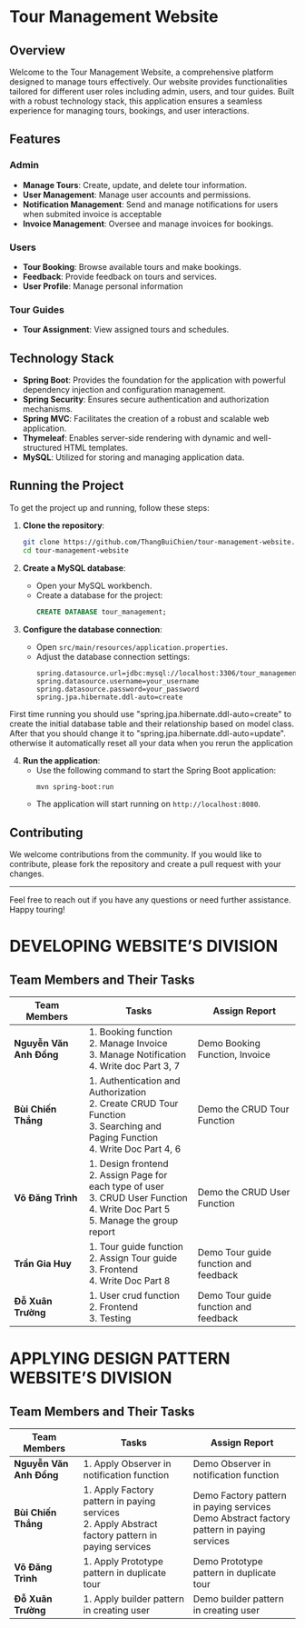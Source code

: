 # Tour Management Website

## Overview

Welcome to the Tour Management Website, a comprehensive platform designed to manage tours effectively. Our website provides functionalities tailored for different user roles including admin, users, and tour guides. Built with a robust technology stack, this application ensures a seamless experience for managing tours, bookings, and user interactions.

## Features

### Admin
- **Manage Tours**: Create, update, and delete tour information.
- **User Management**: Manage user accounts and permissions.
- **Notification Management**: Send and manage notifications for users when submited invoice is acceptable
- **Invoice Management**: Oversee and manage invoices for bookings.

### Users
- **Tour Booking**: Browse available tours and make bookings.
- **Feedback**: Provide feedback on tours and services.
- **User Profile**: Manage personal information 

### Tour Guides
- **Tour Assignment**: View assigned tours and schedules.

## Technology Stack

- **Spring Boot**: Provides the foundation for the application with powerful dependency injection and configuration management.
- **Spring Security**: Ensures secure authentication and authorization mechanisms.
- **Spring MVC**: Facilitates the creation of a robust and scalable web application.
- **Thymeleaf**: Enables server-side rendering with dynamic and well-structured HTML templates.
- **MySQL**: Utilized for storing and managing application data.

## Running the Project

To get the project up and running, follow these steps:

1. **Clone the repository**:
   ```bash
   git clone https://github.com/ThangBuiChien/tour-management-website.git
   cd tour-management-website
   ```

2. **Create a MySQL database**:
   - Open your MySQL workbench.
   - Create a database for the project:
     ```sql
     CREATE DATABASE tour_management;
     ```

3. **Configure the database connection**:
   - Open `src/main/resources/application.properties`.
   - Adjust the database connection settings:
     ```properties
     spring.datasource.url=jdbc:mysql://localhost:3306/tour_management
     spring.datasource.username=your_username
     spring.datasource.password=your_password
     spring.jpa.hibernate.ddl-auto=create
     ```
First time running you should use "spring.jpa.hibernate.ddl-auto=create" to create the initial database table and their relationship based on model class. After that you should change it to "spring.jpa.hibernate.ddl-auto=update". otherwise it automatically reset all your data when you rerun the application

4. **Run the application**:
   - Use the following command to start the Spring Boot application:
     ```bash
     mvn spring-boot:run
     ```
   - The application will start running on `http://localhost:8080`.

## Contributing

We welcome contributions from the community. If you would like to contribute, please fork the repository and create a pull request with your changes.


---

Feel free to reach out if you have any questions or need further assistance. Happy touring!
# DEVELOPING WEBSITE’S DIVISION

## Team Members and Their Tasks

| Team Members           | Tasks                                                                                              | Assign Report                        |
|------------------------|---------------------------------------------------------------------------------------------------|--------------------------------------|
| **Nguyễn Văn Anh Đồng** | 1. Booking function<br>2. Manage Invoice<br>3. Manage Notification<br>4. Write doc Part 3, 7     | Demo Booking Function, Invoice       |
| **Bùi Chiến Thắng**    | 1. Authentication and Authorization<br>2. Create CRUD Tour Function<br>3. Searching and Paging Function<br>4. Write Doc Part 4, 6 | Demo the CRUD Tour Function          |
| **Võ Đăng Trình**      | 1. Design frontend<br>2. Assign Page for each type of user<br>3. CRUD User Function<br>4. Write Doc Part 5<br>5. Manage the group report | Demo the CRUD User Function          |
| **Trần Gia Huy**     | 1. Tour guide function<br>2. Assign Tour guide<br>3. Frontend<br>4. Write Doc Part 8               | Demo Tour guide function and feedback|
| **Đỗ Xuân Trường**     | 1. User crud function<br>2. Frontend<br>3. Testing<br>             | Demo Tour guide function and feedback|

# APPLYING DESIGN PATTERN WEBSITE’S DIVISION

## Team Members and Their Tasks

| Team Members           | Tasks                                                                                  | Assign Report                                 |
|------------------------|---------------------------------------------------------------------------------------|-----------------------------------------------|
| **Nguyễn Văn Anh Đồng** | 1. Apply Observer in notification function                                             | Demo Observer in notification function        |
| **Bùi Chiến Thắng**    | 1. Apply Factory pattern in paying services<br>2. Apply Abstract factory pattern in paying services | Demo Factory pattern in paying services<br>Demo Abstract factory pattern in paying services |
| **Võ Đăng Trình**      | 1. Apply Prototype pattern in duplicate tour                                            | Demo Prototype pattern in duplicate tour      |
| **Đỗ Xuân Trường**     | 1. Apply builder pattern in creating user                                                | Demo builder pattern in creating user         |

